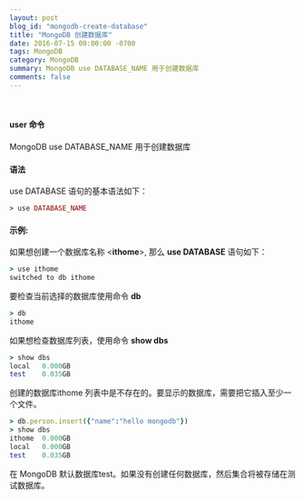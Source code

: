 ```yaml
---
layout: post
blog_id: "mongodb-create-database"
title: "MongoDB 创建数据库"
date: 2016-07-15 00:00:00 -0700
tags: MongoDB
category: MongoDB
summary: MongoDB use DATABASE_NAME 用于创建数据库
comments: false
---
```

<br>

#### user 命令

MongoDB use DATABASE_NAME 用于创建数据库

#### 语法

use DATABASE 语句的基本语法如下：

```ruby
> use DATABASE_NAME
```


#### 示例:

如果想创建一个数据库名称 <**ithome**>, 那么 **use DATABASE** 语句如下：

```ruby
> use ithome
switched to db ithome
```

要检查当前选择的数据库使用命令 **db**

```ruby
> db
ithome
```

如果想检查数据库列表，使用命令 **show dbs**

```ruby
> show dbs
local   0.000GB
test    0.035GB
```

创建的数据库ithome 列表中是不存在的。要显示的数据库，需要把它插入至少一个文件。

```ruby
> db.person.insert({"name":"hello mongodb"})
> show dbs
ithome  0.000GB
local   0.000GB
test    0.035GB
```

在 MongoDB 默认数据库test。如果没有创建任何数据库，然后集合将被存储在测试数据库。















